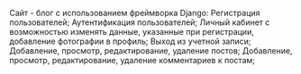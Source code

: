 Сайт - блог с использованием фреймворка Django:
Регистрация пользователей;
Аутентификация пользователей;
Личный кабинет с возможностью изменять данные, указанные при регистрации, добавление фотографии в профиль;
Выход из учетной записи;
Добавление, просмотр, редактирование, удаление постов;
Добавление, просмотр, редактирование, удаление комментариев к постам;
